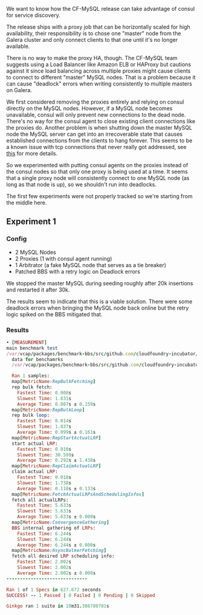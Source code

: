 We want to know how the CF-MySQL release can take advantage of consul for
service discovery.

The release ships with a proxy job that can be horizontally scaled for high
availability, their responsibility is to chose one "master" node from the
Galera cluster and only connect clients to that one until it's no longer
available.

There is no way to make the proxy HA, though. The CF-MySQL team suggests using
a Load Balancer like Amazon ELB or HAProxy but cautions against it since load
balancing across multiple proxies might cause clients to connect to different
"master" MySQL nodes.  That is a problem because it can cause "deadlock" errors
when writing consistently to multiple masters on Galera.

We first considered removing the proxies entirely and relying on consul
directly on the MySQL nodes. However, if a MySQL node becomes unavailable,
consul will only prevent new connections to the dead node. There's no way for
the consul agent to close existing client connections like the proxies do.
Another problem is when shutting down the master MySQL node the MySQL server
can get into an irrecoverable state that causes established connections from
the clients to hang forever. This seems to be a known issue with tcp
connections that never really got addressed, see
[this](http://www.evanjones.ca/tcp-stuck-connection-mystery.html) for more
details.

So we experimented with putting consul agents on the proxies instead of the
consul nodes so that only one proxy is being used at a time. It seems that a
single proxy node will consistently connect to one MySQL node (as long as that
node is up), so we shouldn't run into deadlocks.

The first few experiments were not properly tracked so we're starting from the
middle here.

## Experiment 1

### Config

* 2 MySQL Nodes
* 2 Proxies (1 with consul agent running)
* 1 Arbitrator (a fake MySQL node that serves as a tie breaker)
* Patched BBS with a retry logic on Deadlock errors

We stopped the master MySQL during seeding roughly after 20k insertions and
restarted it after 30k.

The results seem to indicate that this is a viable solution. There were some
deadlock errors when bringing the MySQL node back online but the retry logic
spiked on the BBS mitigated that.

### Results

```ruby
• [MEASUREMENT]
main benchmark test
/var/vcap/packages/benchmark-bbs/src/github.com/cloudfoundry-incubator/benchmark-bbs/benchmark_test.go:210
  data for benchamrks
  /var/vcap/packages/benchmark-bbs/src/github.com/cloudfoundry-incubator/benchmark-bbs/benchmark_test.go:209

  Ran 1 samples:
  map[MetricName:RepBulkFetching]
  rep bulk fetch:
    Fastest Time: 0.008s
    Slowest Time: 1.831s
    Average Time: 0.087s ± 0.159s
  map[MetricName:RepBulkLoop]
  rep bulk loop:
    Fastest Time: 0.014s
    Slowest Time: 1.837s
    Average Time: 0.099s ± 0.161s
  map[MetricName:RepStartActualLRP]
  start actual LRP:
    Fastest Time: 0.010s
    Slowest Time: 30.599s
    Average Time: 0.292s ± 1.438s
  map[MetricName:RepClaimActualLRP]
  claim actual LRP:
    Fastest Time: 0.018s
    Slowest Time: 1.738s
    Average Time: 0.118s ± 0.133s
  map[MetricName:FetchActualLRPsAndSchedulingInfos]
  fetch all actualLRPs:
    Fastest Time: 5.633s
    Slowest Time: 5.633s
    Average Time: 5.633s ± 0.000s
  map[MetricName:ConvergenceGathering]
  BBS internal gathering of LRPs:
    Fastest Time: 6.244s
    Slowest Time: 6.244s
    Average Time: 6.244s ± 0.000s
  map[MetricName:NsyncBulkerFetching]
  fetch all desired LRP scheduling info:
    Fastest Time: 2.002s
    Slowest Time: 2.002s
    Average Time: 2.002s ± 0.000s
------------------------------

Ran 1 of 1 Specs in 627.672 seconds
SUCCESS! -- 1 Passed | 0 Failed | 0 Pending | 0 Skipped

Ginkgo ran 1 suite in 10m31.388780701s
```


